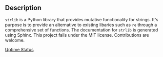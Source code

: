 ## Description
`strlib` is a Python library that provides mutative functionality for strings. It's purpose is to provide an alternative to existing libaries such as `re` through a comprehensive set of functions.
The documentation for `strlib` is generated using Sphinx. This project falls under the MIT license. Contributions are welcome.

[Uptime Status](https://stats.uptimerobot.com/jWk6BflM5J)
